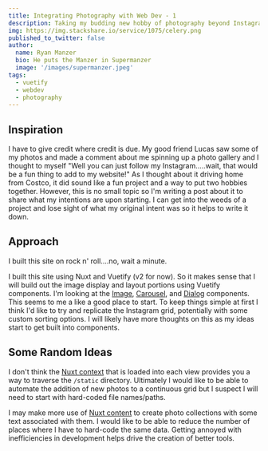 ```yaml
---
title: Integrating Photography with Web Dev - 1
description: Taking my budding new hobby of photography beyond Instagram by building my own photo gallery.
img: https://img.stackshare.io/service/1075/celery.png
published_to_twitter: false
author:
  name: Ryan Manzer
  bio: He puts the Manzer in Supermanzer
  image: '/images/supermanzer.jpeg'
tags:
  - vuetify
  - webdev
  - photography
---
```


## Inspiration

I have to give credit where credit is due. My good friend Lucas saw some of my photos and made a comment about me spinning up a photo gallery and I thought to myself "Well you can just follow my Instagram.....wait, that would be a fun thing to add to my website!" As I thought about it driving home from Costco, it did sound like a fun project and a way to put two hobbies together. However, this is no small topic so I'm writing a post about it to share what my intentions are upon starting. I can get into the weeds of a project and lose sight of what my original intent was so it helps to write it down.

## Approach

I built this site on rock n' roll....no, wait a minute.

I built this site using Nuxt and Vuetify (v2 for now). So it makes sense that I will build out the image display and layout portions using Vuetify components. I'm looking at the [Image](https://vuetifyjs.com/en/components/images/), [Carousel](https://vuetifyjs.com/en/components/carousels/), and [Dialog](https://vuetifyjs.com/en/components/dialogs/) components. This seems to me a like a good place to start. To keep things simple at first I think I'd like to try and replicate the Instagram grid, potentially with some custom sorting options. I will likely have more thoughts on this as my ideas start to get built into components.

## Some Random Ideas

I don't think the [Nuxt context](https://nuxtjs.org/docs/concepts/context-helpers) that is loaded into each view provides you a way to traverse the `/static` directory. Ultimately I would like to be able to automate the addition of new photos to a continuous grid but I suspect I will need to start with hard-coded file names/paths.

I may make more use of [Nuxt content](https://nuxtjs.org/docs/directory-structure/content) to create photo collections with some text associated with them. I would like to be able to reduce the number of places where I have to hard-code the same data. Getting annoyed with inefficiencies in development helps drive the creation of better tools.
